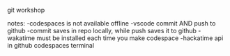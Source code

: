 git workshop 

notes:
-codespaces is not available offline
-vscode commit AND push to github
-commit saves in repo locally, while push saves it to github
-wakatime must be installed each time you make codespace
-hackatime api in github codespaces terminal 
